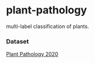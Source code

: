 # plant-pathology
multi-label classification of plants.

### Dataset
[Plant Pathology 2020](https://www.kaggle.com/c/plant-pathology-2020-fgvc7)
